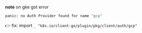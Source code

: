 **note** on gke got error

```bash
panic: no Auth Provider found for name "gcp"
```

👉 fix: import `_ "k8s.io/client-go/plugin/pkg/client/auth/gcp"`